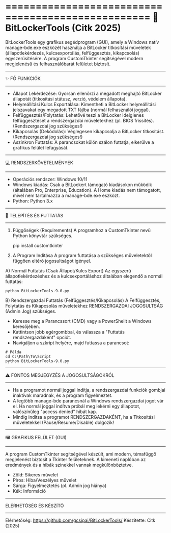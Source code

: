==================================================
🔐 BitLockerTools (Citk 2025)
==================================================

BitLockerTools egy grafikus segédprogram (GUI), amely a Windows natív manage-bde.exe eszközét használja a BitLocker titkosítási műveletek (állapotlekérdezés, kulcsexportálás, felfüggesztés, kikapcsolás) egyszerűsítésére. A program CustomTkinter segítségével modern megjelenésű és felhasználóbarát felületet biztosít.

**************************************************
✨ FŐ FUNKCIÓK
**************************************************

- Állapot Lekérdezése: Gyorsan ellenőrzi a megadott meghajtó BitLocker állapotát (titkosítási státusz, verzió, védelem állapota).
- Helyreállítási Kulcs Exportálása: Kimentheti a BitLocker helyreállítási jelszavakat egy megadott TXT fájlba (normál felhasználói joggal).
- Felfüggesztés/Folytatás: Lehetővé teszi a BitLocker ideiglenes felfüggesztését a rendszergazdai műveletekhez (pl. BIOS frissítés). (Rendszergazdai jog szükséges!)
- Kikapcsolás (Dekódolás): Véglegesen kikapcsolja a BitLocker titkosítást. (Rendszergazdai jog szükséges!)
- Aszinkron Futtatás: A parancsokat külön szálon futtatja, elkerülve a grafikus felület lefagyását.

**************************************************
💻 RENDSZERKÖVETELMÉNYEK
**************************************************

- Operációs rendszer: Windows 10/11
- Windows kiadás: Csak a BitLockert támogató kiadásokon működik (általában Pro, Enterprise, Education). A Home kiadás nem támogatott, mivel nem tartalmazza a manage-bde.exe eszközt.
- Python: Python 3.x

**************************************************
🚀 TELEPÍTÉS ÉS FUTTATÁS
**************************************************

1. Függőségek (Requirements)
A programhoz a CustomTkinter nevű Python könyvtár szükséges.

    pip install customtkinter

2. A Program Indítása
A program futtatása a szükséges műveletektől függően eltérő jogosultságot igényel.

A) Normál Futtatás (Csak Állapot/Kulcs Export)
Az egyszerű állapotlekérdezéshez és a kulcsexportáláshoz általában elegendő a normál futtatás:

    python BitLockerTools-9.0.py

B) Rendszergazdai Futtatás (Felfüggesztés/Kikapcsolás)
A Felfüggesztés, Folytatás és Kikapcsolás műveletekhez RENDSZERGAZDAI JOGOSULTSÁG (Admin Jog) szükséges.

   - Keresse meg a Parancssort (CMD) vagy a PowerShellt a Windows keresőjében.
   - Kattintson jobb egérgombbal, és válassza a "Futtatás rendszergazdaként" opciót.
   - Navigáljon a szkript helyére, majd futtassa a parancsot:

    # Példa
    cd C:\Path\To\Script
    python BitLockerTools-9.0.py

**************************************************
⚠️ FONTOS MEGJEGYZÉS A JOGOSULTSÁGOKRÓL
**************************************************

- Ha a programot normál joggal indítja, a rendszergazdai funkciók gombjai inaktívak maradnak, és a program figyelmeztet.
- A legtöbb manage-bde parancsnál a Windows rendszergazdai jogot vár el. Ha normál joggal indítva próbál meg lekérni egy állapotot, valószínűleg "access denied" hibát kap.
- Mindig indítsa a programot RENDSZERGAZDAKÉNT, ha a Titkosítási műveletekkel (Pause/Resume/Disable) dolgozik!

**************************************************
🖼️ GRAFIKUS FELÜLET (GUI)
**************************************************

A program CustomTkinter segítségével készült, ami modern, témafüggő megjelenést biztosít a Tkinter felületeknek. A kimeneti naplóban az eredmények és a hibák színekkel vannak megkülönböztetve.

- Zöld: Sikeres művelet
- Piros: Hiba/Veszélyes művelet
- Sárga: Figyelmeztetés (pl. Admin jog hiánya)
- Kék: Információ

**************************************************
ELÉRHETŐSÉG ÉS KÉSZÍTŐ
**************************************************

Elérhetőség: https://github.com/gcsipai/BitLockerTools/
Készítette: Citk (2025)
